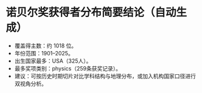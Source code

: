 # 诺贝尔奖获得者分布简要结论（自动生成）

- 覆盖得主数：约 1018 位。
- 年份范围：1901–2025。
- 出生国家最多：USA（325人）。
- 最多奖项类别：physics（259条获奖记录）。
- 建议：可按历史时期切片对比学科结构与地理分布，或加入机构国家口径进行双视角分析。
